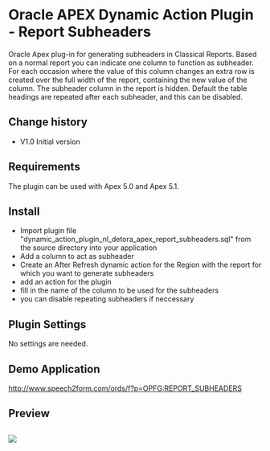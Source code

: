 # Oracle APEX Dynamic Action Plugin -  Report Subheaders
Oracle Apex plug-in for generating subheaders in Classical Reports. 
Based on a normal report you can indicate one column to function as subheader. For each occasion where the value of this column changes an extra row is created over the full width of the report, containing the new value of the column. The subheader column in the report is hidden. 
Default the table headings are repeated after each subheader, and this can be disabled. 

## Change history
- V1.0    Initial version

## Requirements
The plugin can be used with Apex 5.0 and Apex 5.1. 

## Install
- Import plugin file "dynamic_action_plugin_nl_detora_apex_report_subheaders.sql" from the source directory into your application
- Add a column to act as subheader
- Create an After Refresh dynamic action for the Region with the report for which you want to generate subheaders
- add an action for the plugin
- fill in the name of the column to be used for the subheaders
- you can disable repeating subheaders if neccessary

## Plugin Settings
No settings are needed.

## Demo Application
http://www.speech2form.com/ords/f?p=OPFG:REPORT_SUBHEADERS

## Preview
![](https://raw.githubusercontent.com/dickdral/apex_store_location/master/apex_report_subheaders_example.gif)
---
